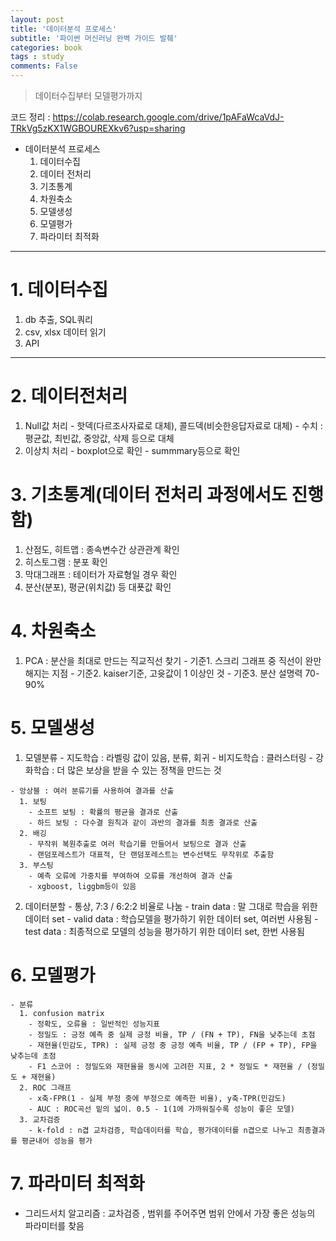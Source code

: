 ```yaml
---
layout: post
title: '데이터분석 프로세스'
subtitle: '파이썬 머신러닝 완벽 가이드 발췌'
categories: book
tags : study
comments: False
---
```


> 데이터수집부터 모델평가까지


코드 정리 : https://colab.research.google.com/drive/1pAFaWcaVdJ-TRkVg5zKX1WGBOUREXkv6?usp=sharing

- 데이터분석 프로세스
  1. 데이터수집
  2. 데이터 전처리
  3. 기초통계
  4. 차원축소
  5. 모델생성
  6. 모델평가
  7. 파라미터 최적화

-----------------------------------------

# 1. 데이터수집
  1. db 추출, SQL쿼리
  2. csv, xlsx 데이터 읽기
  3. API

-----------------------------------------

# 2. 데이터전처리
  1. Null값 처리
    - 핫덱(다르조사자료로 대체), 콜드덱(비슷한응답자료로 대체)
    - 수치 : 평균값, 최빈값, 중앙값, 삭제 등으로 대체
  2. 이상치 처리
    - boxplot으로 확인
    - summmary등으로 확인

# 3. 기초통계(데이터 전처리 과정에서도 진행함)
  1. 산점도, 히트맵 : 종속변수간 상관관계 확인
  2. 히스토그램 : 분포 확인
  3. 막대그래프 : 테이터가 자료형일 경우 확인
  4. 분산(분포), 평균(위치값) 등 대푯값 확인

# 4. 차원축소
  1. PCA : 분산을 최대로 만드는 직교직선 찾기
    - 기준1. 스크리 그래프 중 직선이 완만해지는 지점
    - 기준2. kaiser기준, 고윳값이 1 이상인 것
    - 기준3. 분산 설명력 70-90%
  
# 5. 모델생성
  1. 모델분류
    - 지도학습 : 라벨링 값이 있음, 분류, 회귀
    - 비지도학습 : 클러스터링
    - 강화학습 : 더 많은 보상을 받을 수 있는 정책을 만드는 것
    
    - 앙상블 : 여러 분류기를 사용하여 결과를 산출
      1. 보팅
        - 소프트 보팅 : 확률의 평균을 결과로 산출
        - 하드 보팅 : 다수결 원칙과 같이 과반의 결과를 최종 결과로 산출
      2. 배깅
        - 무작위 복원추출로 여러 학습기를 만들어서 보팅으로 결과 산출
        - 랜덤포레스트가 대표적, 단 랜덤포레스트는 변수선택도 무작위로 추출함
      3. 부스팅
        - 예측 오류에 가중치를 부여하여 오류를 개선하여 결과 산출
        - xgboost, liggbm등이 있음
      
  2. 데이터분할
    - 통상, 7:3 / 6:2:2 비율로 나눔
    - train data : 말 그대로 학습을 위한 데이터 set
    - valid data : 학습모델을 평가하기 위한 데이터 set, 여러번 사용됨
    - test data : 최종적으로 모델의 성능을 평가하기 위한 데이터 set, 한번 사용됨

# 6. 모델평가
    - 분류
      1. confusion matrix
        - 정확도, 오류율 : 일반적인 성능지표
        - 정밀도 : 긍정 예측 중 실제 긍정 비율, TP / (FN + TP), FN을 낮추는데 초점
        - 재현율(민감도, TPR) : 실제 긍정 중 긍정 예측 비율, TP / (FP + TP), FP을 낮추는데 초점
        - F1 스코어 : 정밀도와 재현율을 동시에 고려한 지표, 2 * 정밀도 * 재현율 / (정밀도 + 재현율)
      2. ROC 그래프
        - x축-FPR(1 - 실제 부정 중에 부정으로 예측한 비율), y축-TPR(민감도)
        - AUC : ROC곡선 밑의 넓이. 0.5 - 1(1에 가까워질수록 성능이 좋은 모델)
      3. 교차검증
        - k-fold : n겹 교차검증, 학습데이터를 학습, 평가데이터를 n겹으로 나누고 최종결과를 평균내어 성능을 평가

# 7. 파라미터 최적화
  - 그리드서치 알고리즘 : 교차검증 , 범위를 주어주면 범위 안에서 가장 좋은 성능의 파라미터를 찾음




	
